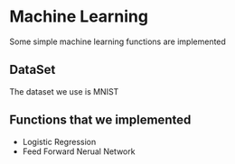 # Machine Learning
Some simple machine learning functions are implemented
## DataSet
The dataset we use is MNIST
## Functions that we implemented
* Logistic Regression
* Feed Forward Nerual Network
